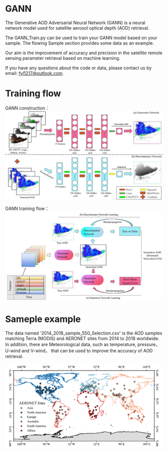 # GANN
The Generative AOD Adversarial Neural Network (GANN) is a neural network model used for satellite aerosol optical depth (AOD) retrieval. 

The GANN_Train.py can be used to train your GANN model based on your sample. The flowing Sample section provides some data as an example.

Our aim is the improvement of accuracy and precision in the satellite remote sensing parameter retrieval based on machine learning.

If you have any questions about the code or data, please contact us by email: fyl1217@outlook.com.

# Training flow

GANN construction：
![image](Model.png.jpg)

GANN training flow：
![image](Training_flow.png.jpg)

# Sameple example

The data named '2014_2018_sample_550_Selection.csv' is the AOD samples matching Terra (MODIS) and AERONET sites from 2014 to 2018 worldwide. In addition, there are Meteorological data, such as temperature, pressure， U-wind and V-wind， that can be used to improve the accuracy of AOD retrieval.

![image](image.png)
